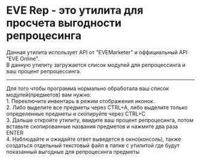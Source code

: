 <div>
  <h1>EVE Rep - это утилита для просчета выгодности репроцесинга</h1>
</div>
<div>
  <a>Данная утилита использует API от "EVEMarketer" и оффициальный API "EVE Online".</a>
  <br>
  <a>В данную утилиту загружается список модулей для репроцессинга и ваш процент репроцессинга. </a>
  <hr>
  <a>    Для того чтобы программа нормально обработала ваш список модулей(предметов) вам нужно: </a>
  <br>
  <a>    1. Переключите инвентарь в режим отображения иконок.</a>
  <br>
  <a>    2. Либо выделите все предметы через CTRL+A, либо выделите только определенные предметы и скопируйте через CTRL+C</a>
  <br>
  <a>    3. Дальше откройте утилиту, ввидите ваш процент репроцесинга, потом вставьте скопированные названия предметов и нажмите два раза ENTER</a>
  <br>
  <a>    4. Наблюдайте и ожидайте ответ выведется в окно(консоль), также создаться отдельный текстовый файл в папке с утилитой где будут показанный выгодные для репроцесинга предметы</a>
</div>
